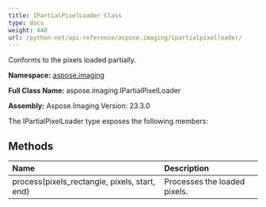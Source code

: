 ```yaml
---
title: IPartialPixelLoader Class
type: docs
weight: 440
url: /python-net/api-reference/aspose.imaging/ipartialpixelloader/
---
```


Conforms to the pixels loaded partially.

**Namespace:** [aspose.imaging](/imaging/python-net/api-reference/aspose.imaging/)

**Full Class Name:** aspose.imaging.IPartialPixelLoader

**Assembly:**  Aspose.Imaging Version: 23.3.0

The IPartialPixelLoader type exposes the following members:
## **Methods**
|**Name**|**Description**|
| :- | :- |
|process(pixels_rectangle, pixels, start, end)|Processes the loaded pixels.|

